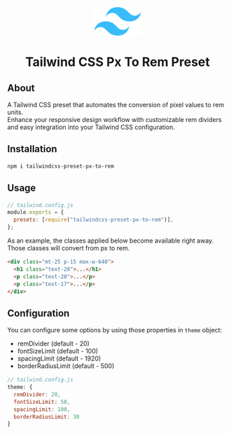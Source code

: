 <div align="center">
  <img src="https://raw.githubusercontent.com/maizzle/tailwindcss-preset-email/HEAD/.github/tailwindcss-mark.svg" alt="Tailwind CSS" width="108" height="66">
  <h1>Tailwind CSS Px To Rem Preset</h1>
</div>

## About

A Tailwind CSS preset that automates the conversion of pixel values to rem units.\
Enhance your responsive design workflow with customizable rem dividers and easy integration into your Tailwind CSS configuration.

## Installation

```bash
npm i tailwindcss-preset-px-to-rem
```

## Usage

```js
// tailwind.config.js
module.exports = {
  presets: [require("tailwindcss-preset-px-to-rem")],
};
```

As an example, the classes applied below become available right away.\
Those classes will convert from px to rem.

```html
<div class="mt-25 p-15 max-w-640">
  <h1 class="text-28">...</h1>
  <p class="text-20">...</p>
  <p class="text-17">...</p>
</div>
```

## Configuration

You can configure some options by using those properties in `theme` object:

- remDivider (default - 20)
- fontSizeLimit (default - 100)
- spacingLimit (default - 1920)
- borderRadiusLimit (default - 500)

```js
// tailwind.config.js
theme: {
  remDivider: 20,
  fontSizeLimit: 50,
  spacingLimit: 100,
  borderRadiusLimit: 30
}
```
